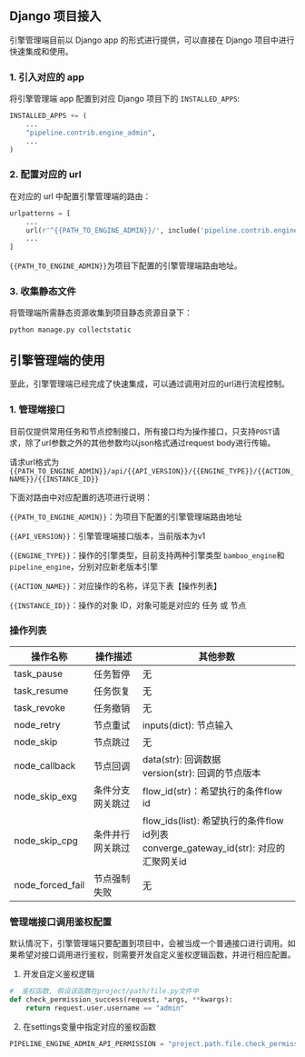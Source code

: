 ## Django 项目接入

引擎管理端目前以 Django app 的形式进行提供，可以直接在 Django 项目中进行快速集成和使用。

### 1. 引入对应的 app

将引擎管理端 app 配置到对应 Django 项目下的 `INSTALLED_APPS`:

```python
INSTALLED_APPS += (
    ...
    "pipeline.contrib.engine_admin",
    ...
)
```

### 2. 配置对应的 url

在对应的 url 中配置引擎管理端的路由：

```python
urlpatterns = [
    ...
    url(r'^{{PATH_TO_ENGINE_ADMIN}}/', include('pipeline.contrib.engine_admin.urls')),
    ...
]
```

`{{PATH_TO_ENGINE_ADMIN}}`为项目下配置的引擎管理端路由地址。


### 3. 收集静态文件
将管理端所需静态资源收集到项目静态资源目录下：
```shell
python manage.py collectstatic
```


## 引擎管理端的使用

至此，引擎管理端已经完成了快速集成，可以通过调用对应的url进行流程控制。

### 1. 管理端接口

目前仅提供常用任务和节点控制接口，所有接口均为操作接口，只支持`POST`请求，除了url参数之外的其他参数均以json格式通过request body进行传输。

请求url格式为 `{{PATH_TO_ENGINE_ADMIN}}/api/{{API_VERSION}}/{{ENGINE_TYPE}}/{{ACTION_NAME}}/{{INSTANCE_ID}}`

下面对路由中对应配置的选项进行说明：

`{{PATH_TO_ENGINE_ADMIN}}`：为项目下配置的引擎管理端路由地址

`{{API_VERSION}}`：引擎管理端接口版本，当前版本为v1

`{{ENGINE_TYPE}}`：操作的引擎类型，目前支持两种引擎类型 `bamboo_engine`和`pipeline_engine`，分别对应新老版本引擎

`{{ACTION_NAME}}`：对应操作的名称，详见下表【操作列表】

`{{INSTANCE_ID}}`：操作的对象 ID，对象可能是对应的 任务 或 节点

### 操作列表

| 操作名称             | 操作描述     | 其他参数                                                                    |
| ---------------- | -------- |-------------------------------------------------------------------------|
| task_pause       | 任务暂停     | 无                                                                       |
| task_resume      | 任务恢复     | 无                                                                       |
| task_revoke      | 任务撤销     | 无                                                                       |
| node_retry       | 节点重试     | inputs(dict): 节点输入                                                      |
| node_skip        | 节点跳过     | 无                                                                       |
| node_callback    | 节点回调     | data(str): 回调数据<br/>version(str): 回调的节点版本                               |
| node_skip_exg    | 条件分支网关跳过 | flow_id(str)：希望执行的条件flow id                                             |
| node_skip_cpg    | 条件并行网关跳过 | flow_ids(list): 希望执行的条件flow id列表 <br/>converge_gateway_id(str): 对应的汇聚网关id |
| node_forced_fail | 节点强制失败   | 无                                                                       |

### 管理端接口调用鉴权配置

默认情况下，引擎管理端只要配置到项目中，会被当成一个普通接口进行调用。如果希望对接口调用进行鉴权，则需要开发自定义鉴权逻辑函数，并进行相应配置。

1. 开发自定义鉴权逻辑

```python
#  鉴权函数, 假设该函数在project/path/file.py文件中
def check_permission_success(request, *args, **kwargs):
    return request.user.username == "admin"
```

2. 在settings变量中指定对应的鉴权函数

```python
PIPELINE_ENGINE_ADMIN_API_PERMISSION = "project.path.file.check_permission_success"
```
